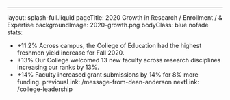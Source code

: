 ---
layout: splash-full.liquid
pageTitle: 2020 Growth in Research / Enrollment / & Expertise
backgroundImage: 2020-growth.png
bodyClass: blue nofade
stats: 
  - +11.2% Across campus, the College of Education had the highest freshmen yield increase for Fall 2020.
  - +13% Our College welcomed 13 new faculty across research disciplines increasing our ranks by 13%.
  - +14% Faculty increased grant submissions by 14% for 8% more funding.
previousLink: /message-from-dean-anderson
nextLink: /college-leadership

